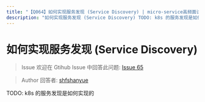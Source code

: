 ```yaml
---
title: "【Q064】如何实现服务发现 (Service Discovery) | micro-service高频面试题"
description: "如何实现服务发现 (Service Discovery) TODO: k8s 的服务发现是如何实现的  字节跳动面试题、阿里腾讯面试题、美团小米面试题。"
---
```


# 如何实现服务发现 (Service Discovery)

> Issue
> 欢迎在 Gtihub Issue 中回答此问题: [Issue 65](https://github.com/shfshanyue/Daily-Question/issues/65)

> Author
> 回答者: [shfshanyue](https://github.com/shfshanyue)

TODO: k8s 的服务发现是如何实现的
